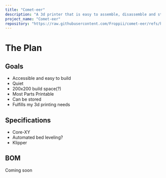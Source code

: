 ```yaml
---
title: "Comet-eer"
description: "A 3d printer that is easy to assemble, disassemble and store"
project_name: "Comet-eer"
repository: "https://raw.githubusercontent.com/Froppii/comet-eer/refs/heads/main/README.md"
---
```

# The Plan
## Goals
- Accessible and easy to build
- Quiet
- 200x200 build space(?)
- Most Parts Printable
- Can be stored
- Fulfills my 3d printing needs

## Specifications
- Core-XY
- Automated bed leveling?
- Klipper

## BOM
Coming soon
